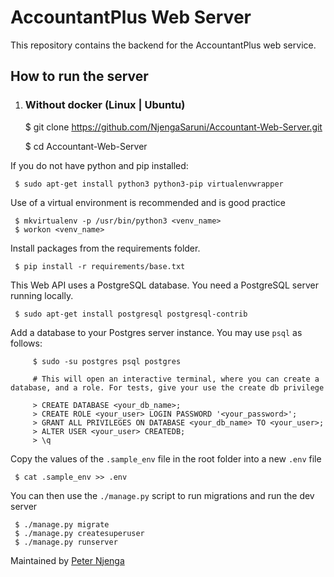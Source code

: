 # AccountantPlus Web Server

This repository contains the backend for the AccountantPlus web service. 

## How to run the server
1. ### Without docker (Linux | Ubuntu)

     
     $ git clone https://github.com/NjengaSaruni/Accountant-Web-Server.git
    
     $ cd Accountant-Web-Server    
    
 If you do not have python and pip installed:
 
     $ sudo apt-get install python3 python3-pip virtualenvwrapper
     
 Use of a virtual environment is recommended and is good practice
     
     $ mkvirtualenv -p /usr/bin/python3 <venv_name>
     $ workon <venv_name>
 
 Install packages from the requirements folder.
     
     $ pip install -r requirements/base.txt
     
 This Web API uses a PostgreSQL database. You need a PostgreSQL server running locally.
     
     $ sudo apt-get install postgresql postgresql-contrib
     
 Add a database to your Postgres server instance. You may use `psql` as follows:
 
         $ sudo -su postgres psql postgres
     
         # This will open an interactive terminal, where you can create a database, and a role. For tests, give your use the create db privilege
        
         > CREATE DATABASE <your_db_name>;
         > CREATE ROLE <your_user> LOGIN PASSWORD '<your_password>';
         > GRANT ALL PRIVILEGES ON DATABASE <your_db_name> TO <your_user>;
         > ALTER USER <your_user> CREATEDB;
         > \q
     

 Copy the values of the `.sample_env` file in the root folder into a new `.env` file
      
     $ cat .sample_env >> .env
     
 You can then use the `./manage.py` script to run migrations and run the dev server
 
     $ ./manage.py migrate
     $ ./manage.py createsuperuser
     $ ./manage.py runserver
     
 Maintained by [Peter Njenga](https://twitter.com/NjengaSaruni)
